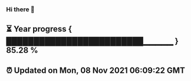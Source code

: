 ### Hi there 👋
⏳ Year progress { █████████████████████████▁▁▁▁▁ } 85.28 %
---
⏰ Updated on Mon, 08 Nov 2021 06:09:22 GMT
---

